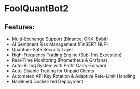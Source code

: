 # FoolQuantBot2
## Features:
- Multi-Exchange Support (Binance, OKX, Bybit)
- AI Sentiment Risk Management (FinBERT NLP)
- Quantum-Safe Security Layer
- High-Frequency Trading Engine (Sub-1ms Execution)
- Real-Time Monitoring (Prometheus & Grafana)
- Auto-Billing System with Profit Carry-Forward
- Auto-Disable Trading for Unpaid Clients
- Automated API Key Rotation & Adaptive Rate-Limit Handling
- Hardened Dockerized Deployment
